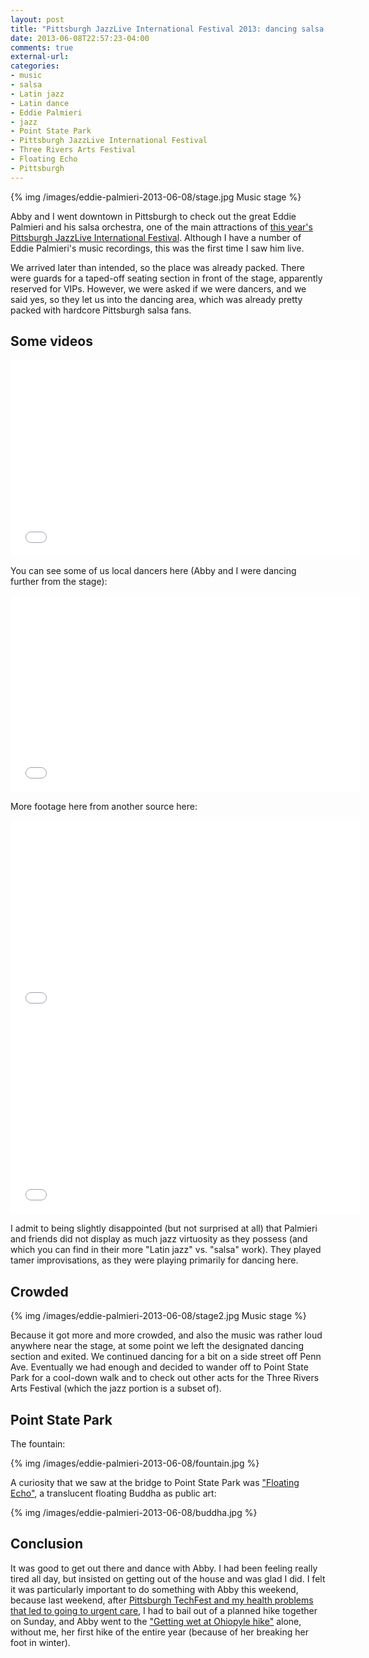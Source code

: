 ```yaml
---
layout: post
title: "Pittsburgh JazzLive International Festival 2013: dancing salsa to Eddie Palmieri"
date: 2013-06-08T22:57:23-04:00
comments: true
external-url: 
categories: 
- music
- salsa
- Latin jazz
- Latin dance
- Eddie Palmieri
- jazz
- Point State Park
- Pittsburgh JazzLive International Festival
- Three Rivers Arts Festival
- Floating Echo
- Pittsburgh
---
```

{% img /images/eddie-palmieri-2013-06-08/stage.jpg Music stage %}

Abby and I went downtown in Pittsburgh to check out the great Eddie Palmieri and his salsa orchestra, one of the main attractions of [this year's Pittsburgh JazzLive International Festival](http://pressroom.trustarts.org/2013/04/02/pittsburgh-jazzlive-international-festival-2013-artist-biographies/). Although I have a number of Eddie Palmieri's music recordings, this was the first time I saw him live.

We arrived later than intended, so the place was already packed. There were guards for a taped-off seating section in front of the stage, apparently reserved for VIPs. However, we were asked if we were dancers, and we said yes, so they let us into the dancing area, which was already pretty packed with hardcore Pittsburgh salsa fans.

<!--more-->

## Some videos

<iframe width="560" height="315" src="//www.youtube.com/embed/CMbDlkG1wOE" frameborder="0" allowfullscreen></iframe>

You can see some of us local dancers here (Abby and I were dancing further from the stage):

<iframe width="560" height="315" src="//www.youtube.com/embed/sDqcweoCqL0" frameborder="0" allowfullscreen></iframe>

More footage here from another source here:

<iframe width="560" height="315" src="//www.youtube.com/embed/O1OH5lgXBs8" frameborder="0" allowfullscreen></iframe>

<iframe width="560" height="315" src="//www.youtube.com/embed/PsCZLx21Gnw" frameborder="0" allowfullscreen></iframe>

I admit to being slightly disappointed (but not surprised at all) that Palmieri and friends did not display as much jazz virtuosity as they possess (and which you can find in their more "Latin jazz" vs. "salsa" work). They played tamer improvisations, as they were playing primarily for dancing here.

## Crowded

{% img /images/eddie-palmieri-2013-06-08/stage2.jpg Music stage %}

Because it got more and more crowded, and also the music was rather loud anywhere near the stage, at some point we left the designated dancing section and exited. We continued dancing for a bit on a side street off Penn Ave. Eventually we had enough and decided to wander off to Point State Park for a cool-down walk and to check out other acts for the Three Rivers Arts Festival (which the jazz portion is a subset of).

## Point State Park

The fountain:

{% img /images/eddie-palmieri-2013-06-08/fountain.jpg %}

A curiosity that we saw at the bridge to Point State Park was ["Floating Echo"](http://changjinlee.net/floating_echo/index.html), a translucent floating Buddha as public art:

{% img /images/eddie-palmieri-2013-06-08/buddha.jpg %}

## Conclusion

It was good to get out there and dance with Abby. I had been feeling really tired all day, but insisted on getting out of the house and was glad I did. I felt it was particularly important to do something with Abby this weekend, because last weekend, after [Pittsburgh TechFest and my health problems that led to going to urgent care](/blog/2013/06/01/report-on-the-second-pittsburgh-techfest-2013/), I had to bail out of a planned hike together on Sunday, and Abby went to the ["Getting wet at Ohiopyle hike"](http://www.meetup.com/pittsburghhikers/events/117891642/) alone, without me, her first hike of the entire year (because of her breaking her foot in winter).
